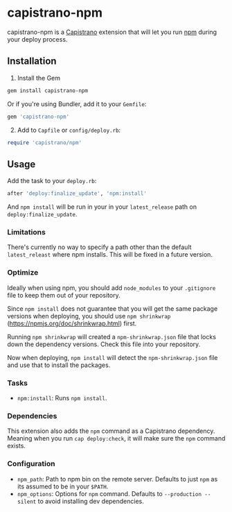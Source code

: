 # capistrano-npm

capistrano-npm is a [Capistrano](https://github.com/capistrano/capistrano) extension that will let you run [npm](https://npmjs.org/) during your deploy process.

## Installation

1. Install the Gem

```bash
gem install capistrano-npm
```

Or if you're using Bundler, add it to your `Gemfile`:

```ruby
gem 'capistrano-npm'
```

2. Add to `Capfile` or `config/deploy.rb`:

```ruby
require 'capistrano/npm'
```

## Usage

Add the task to your `deploy.rb`:

```ruby
after 'deploy:finalize_update', 'npm:install'
```

And `npm install` will be run in your in your `latest_release` path on `deploy:finalize_update`.

### Limitations

There's currently no way to specify a path other than the default `latest_releast` where npm installs. This will be fixed in a future version.

### Optimize

Ideally when using npm, you should add `node_modules` to your `.gitignore` file to keep them out of your repository.

Since `npm install` does not guarantee that you will get the same package versions when deploying, you should use `npm shrinkwrap` (https://npmjs.org/doc/shrinkwrap.html) first.

Running `npm shrinkwrap` will created a `npm-shrinkwrap.json` file that locks down the dependency versions. Check this file into your repository.

Now when deploying, `npm install` will detect the `npm-shrinkwrap.json` file and use that to install the packages.

### Tasks

* `npm:install`: Runs `npm install`.

### Dependencies

This extension also adds the `npm` command as a Capistrano dependency. Meaning when you run `cap deploy:check`, it will make sure the `npm` command exists.

### Configuration

* `npm_path`: Path to npm bin on the remote server. Defaults to just `npm` as its assumed to be in your `$PATH`.
* `npm_options`: Options for `npm` command. Defaults to `--production --silent` to avoid installing dev dependencies.
